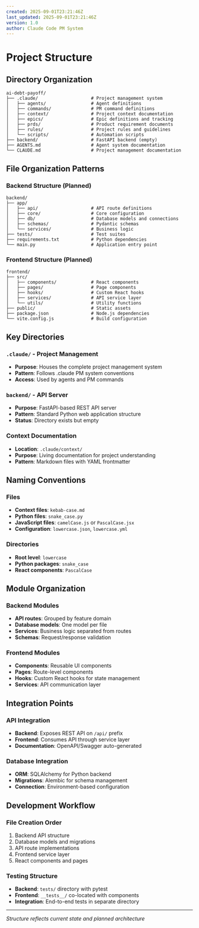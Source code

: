 ```yaml
---
created: 2025-09-01T23:21:46Z
last_updated: 2025-09-01T23:21:46Z
version: 1.0
author: Claude Code PM System
---
```


# Project Structure

## Directory Organization

```
ai-debt-payoff/
├── .claude/                    # Project management system
│   ├── agents/                 # Agent definitions
│   ├── commands/               # PM command definitions
│   ├── context/                # Project context documentation
│   ├── epics/                  # Epic definitions and tracking
│   ├── prds/                   # Product requirement documents
│   ├── rules/                  # Project rules and guidelines
│   └── scripts/                # Automation scripts
├── backend/                    # FastAPI backend (empty)
├── AGENTS.md                   # Agent system documentation
└── CLAUDE.md                   # Project management documentation
```

## File Organization Patterns

### Backend Structure (Planned)
```
backend/
├── app/
│   ├── api/                    # API route definitions
│   ├── core/                   # Core configuration
│   ├── db/                     # Database models and connections
│   ├── schemas/                # Pydantic schemas
│   └── services/               # Business logic
├── tests/                      # Test suites
├── requirements.txt            # Python dependencies
└── main.py                     # Application entry point
```

### Frontend Structure (Planned)
```
frontend/
├── src/
│   ├── components/             # React components
│   ├── pages/                  # Page components
│   ├── hooks/                  # Custom React hooks
│   ├── services/               # API service layer
│   └── utils/                  # Utility functions
├── public/                     # Static assets
├── package.json                # Node.js dependencies
└── vite.config.js              # Build configuration
```

## Key Directories

### `.claude/` - Project Management
- **Purpose**: Houses the complete project management system
- **Pattern**: Follows .claude PM system conventions
- **Access**: Used by agents and PM commands

### `backend/` - API Server
- **Purpose**: FastAPI-based REST API server
- **Pattern**: Standard Python web application structure
- **Status**: Directory exists but empty

### Context Documentation
- **Location**: `.claude/context/`
- **Purpose**: Living documentation for project understanding
- **Pattern**: Markdown files with YAML frontmatter

## Naming Conventions

### Files
- **Context files**: `kebab-case.md`
- **Python files**: `snake_case.py`
- **JavaScript files**: `camelCase.js` or `PascalCase.jsx`
- **Configuration**: `lowercase.json`, `lowercase.yml`

### Directories
- **Root level**: `lowercase`
- **Python packages**: `snake_case`
- **React components**: `PascalCase`

## Module Organization

### Backend Modules
- **API routes**: Grouped by feature domain
- **Database models**: One model per file
- **Services**: Business logic separated from routes
- **Schemas**: Request/response validation

### Frontend Modules
- **Components**: Reusable UI components
- **Pages**: Route-level components
- **Hooks**: Custom React hooks for state management
- **Services**: API communication layer

## Integration Points

### API Integration
- **Backend**: Exposes REST API on `/api/` prefix
- **Frontend**: Consumes API through service layer
- **Documentation**: OpenAPI/Swagger auto-generated

### Database Integration
- **ORM**: SQLAlchemy for Python backend
- **Migrations**: Alembic for schema management
- **Connection**: Environment-based configuration

## Development Workflow

### File Creation Order
1. Backend API structure
2. Database models and migrations
3. API route implementations
4. Frontend service layer
5. React components and pages

### Testing Structure
- **Backend**: `tests/` directory with pytest
- **Frontend**: `__tests__/` co-located with components
- **Integration**: End-to-end tests in separate directory

---
*Structure reflects current state and planned architecture*
